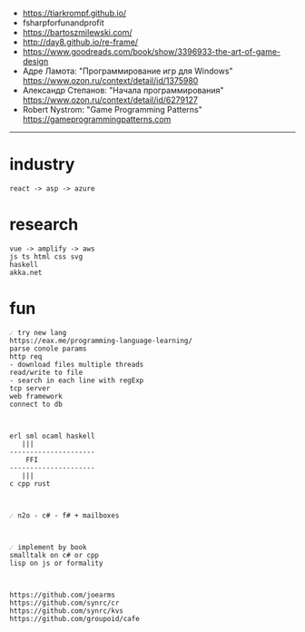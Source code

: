 * https://tiarkrompf.github.io/
* fsharpforfunandprofit
* https://bartoszmilewski.com/
* http://day8.github.io/re-frame/
* https://www.goodreads.com/book/show/3396933-the-art-of-game-design
* Адре Ламота: "Программирование игр для Windows" https://www.ozon.ru/context/detail/id/1375980
* Александр Степанов: "Начала программирования" https://www.ozon.ru/context/detail/id/6279127
* Robert Nystrom: "Game Programming Patterns" https://gameprogrammingpatterns.com

---

# industry
```
react -> asp -> azure
```

# research
```
vue -> amplify -> aws
js ts html css svg
haskell
akka.net
```

# fun
```
☄️ try new lang
https://eax.me/programming-language-learning/
parse conole params
http req
- download files multiple threads
read/write to file
- search in each line with regExp
tcp server
web framework
connect to db



erl sml ocaml haskell
   |||
---------------------
    FFI
---------------------
   |||
c cpp rust



☄️ n2o - c# - f# + mailboxes



☄️ implement by book
smalltalk on c# or cpp
lisp on js or formality



https://github.com/joearms
https://github.com/synrc/cr
https://github.com/synrc/kvs
https://github.com/groupoid/cafe
```
